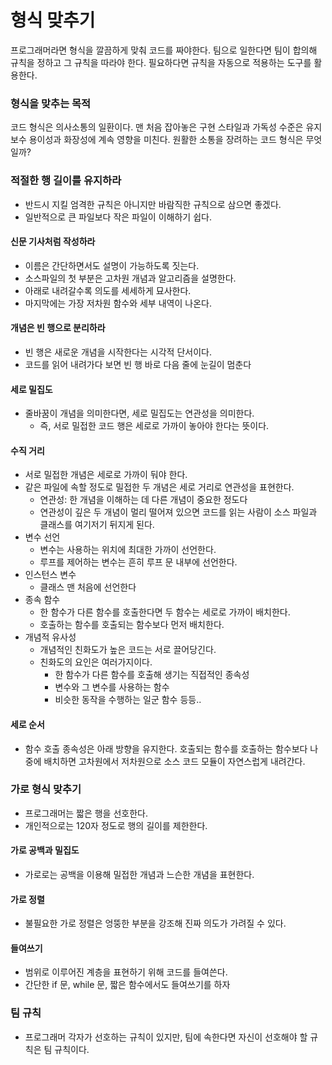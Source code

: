 # 형식 맞추기
프로그래머라면 형식을 깔끔하게 맞춰 코드를 짜야한다. 팀으로 일한다면 팀이 합의해 규칙을 정하고 그 규칙을 따라야 한다. 필요하다면 규칙을 자동으로 적용하는 도구를 활용한다.

### 형식을 맞추는 목적
코드 형식은 의사소통의 일환이다. 맨 처음 잡아놓은 구현 스타일과 가독성 수준은 유지보수 용이성과 화장성에 계속 영향을 미친다.
원활한 소통을 장려하는 코드 형식은 무엇일까?

### 적절한 행 길이를 유지하라
- 반드시 지킬 엄격한 규칙은 아니지만 바람직한 규칙으로 삼으면 좋겠다.
- 일반적으로 큰 파일보다 작은 파일이 이해하기 쉽다.

#### 신문 기사처럼 작성하라
- 이름은 간단하면서도 설명이 가능하도록 짓는다.
- 소스파일의 첫 부분은 고차원 개념과 알고리즘을 설명한다.
- 아래로 내려갈수록 의도를 세세하게 묘사한다.
- 마지막에는 가장 저차원 함수와 세부 내역이 나온다.

#### 개념은 빈 행으로 분리하라
- 빈 행은 새로운 개념을 시작한다는 시각적 단서이다.
- 코드를 읽어 내려가다 보면 빈 행 바로 다음 줄에 눈길이 멈춘다

#### 세로 밀집도
- 줄바꿈이 개념을 의미한다면, 세로 밀집도는 연관성을 의미한다.
    - 즉, 서로 밀접한 코드 행은 세로로 가까이 놓아야 한다는 뜻이다.

#### 수직 거리
- 서로 밀접한 개념은 세로로 가까이 둬야 한다.
- 같은 파일에 속할 정도로 밀접한 두 개념은 세로 거리로 연관성을 표현한다.
    - 연관성: 한 개념을 이해하는 데 다른 개념이 중요한 정도다
    - 연관성이 깊은 두 개념이 멀리 떨어져 있으면 코드를 읽는 사람이 소스 파일과 클래스를 여기저기 뒤지게 된다.
- 변수 선언
    - 변수는 사용하는 위치에 최대한 가까이 선언한다.
    - 루프를 제어하는 변수는 흔히 루프 문 내부에 선언한다.
- 인스턴스 변수
    - 클래스 맨 처음에 선언한다
- 종속 함수
    - 한 함수가 다른 함수를 호출한다면 두 함수는 세로로 가까이 배치한다. 
    - 호출하는 함수를 호출되는 함수보다 먼저 배치한다.
- 개념적 유사성
    - 개념적인 친화도가 높은 코드는 서로 끌어당긴다. 
    - 친화도의 요인은 여러가지이다.
        - 한 함수가 다른 함수를 호출해 생기는 직접적인 종속성
        - 변수와 그 변수를 사용하는 함수
        - 비슷한 동작을 수행하는 일군 함수 등등..

#### 세로 순서 
- 함수 호출 종속성은 아래 방향을 유지한다. 호출되는 함수를 호출하는 함수보다 나중에 배치하면 고차원에서 저차원으로 소스 코드 모듈이 자연스럽게 내려간다. 

### 가로 형식 맞추기
- 프로그래머는 짧은 행을 선호한다.
- 개인적으로는 120자 정도로 행의 길이를 제한한다.

#### 가로 공백과 밀집도
- 가로로는 공백을 이용해 밀접한 개념과 느슨한 개념을 표현한다. 

#### 가로 정렬
- 불필요한 가로 정렬은 엉뚱한 부분을 강조해 진짜 의도가 가려질 수 있다.

#### 들여쓰기
- 범위로 이루어진 계층을 표현하기 위해 코드를 들여쓴다.
- 간단한 if 문, while 문, 짧은 함수에서도 들여쓰기를 하자

### 팀 규칙
- 프로그래머 각자가 선호하는 규칙이 있지만, 팀에 속한다면 자신이 선호해야 할 규칙은 팀 규칙이다.